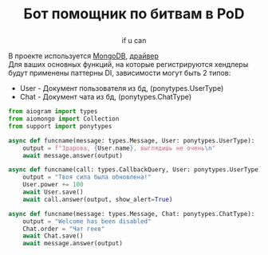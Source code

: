 # <p align="center">Бот помощник по битвам в PoD

<p align="center">if u can

В проекте используется [MongoDB](https://docs.mongodb.com/), [драйвер](https://github.com/ZeoAlliance/aiomongo)<br>
Для ваших основных функций, на которые регистрируются хендлеры будут применены паттерны DI, зависимости могут быть 2 типов:
  * User - Документ пользователя из бд, (ponytypes.UserType)
  * Chat - Документ чата из бд, (ponytypes.ChatType)

```python
from aiogram import types
from aiomongo import Collection
from support import ponytypes

async def funcname(message: types.Message, User: ponytypes.UserType):
    output = f"Здарова, {User.name}, выглядишь не очень\n"
    await message.answer(output)

async def funcname(call: types.CallbackQuery, User: ponytypes.UserType):
    output = "Твоя сила была обновлена!"
    User.power += 100
    await User.save()
    await call.answer(output, show_alert=True)

async def funcname(message: types.Message, Chat: ponytypes.ChatType):
    output = "Welcome has been disabled"
    Chat.order = "Чат геев"
    await Chat.save()
    await message.answer(output)
```